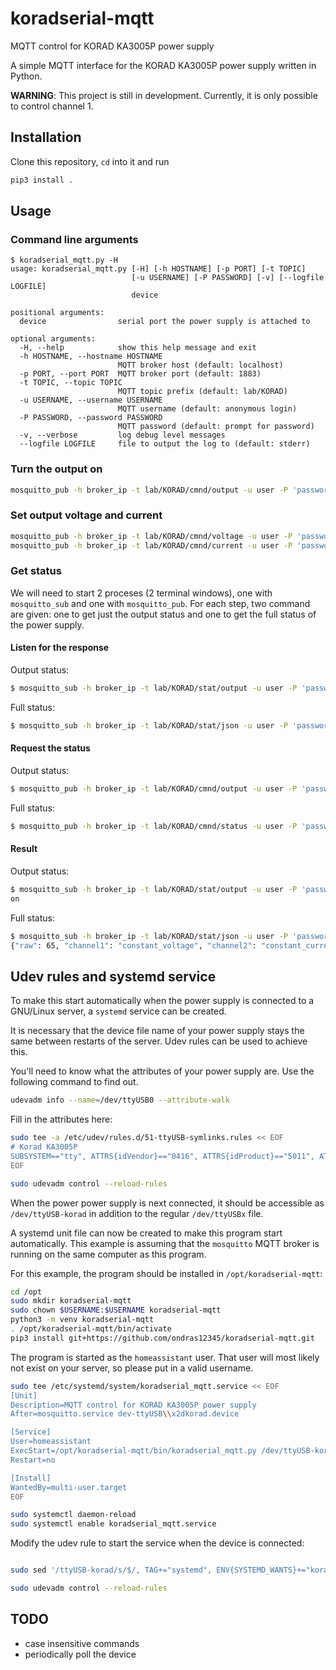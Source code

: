 # koradserial-mqtt
MQTT control for KORAD KA3005P power supply

A simple MQTT interface for the KORAD KA3005P power supply written in Python.

**WARNING**: This project is still in development.
Currently, it is only possible to control channel 1.


## Installation
Clone this repository, `cd` into it and run
```sh
pip3 install .
```


## Usage
### Command line arguments
```
$ koradserial_mqtt.py -H
usage: koradserial_mqtt.py [-H] [-h HOSTNAME] [-p PORT] [-t TOPIC]
                           [-u USERNAME] [-P PASSWORD] [-v] [--logfile LOGFILE]
                           device

positional arguments:
  device                serial port the power supply is attached to

optional arguments:
  -H, --help            show this help message and exit
  -h HOSTNAME, --hostname HOSTNAME
                        MQTT broker host (default: localhost)
  -p PORT, --port PORT  MQTT broker port (default: 1883)
  -t TOPIC, --topic TOPIC
                        MQTT topic prefix (default: lab/KORAD)
  -u USERNAME, --username USERNAME
                        MQTT username (default: anonymous login)
  -P PASSWORD, --password PASSWORD
                        MQTT password (default: prompt for password)
  -v, --verbose         log debug level messages
  --logfile LOGFILE     file to output the log to (default: stderr)
```

### Turn the output on
```sh
mosquitto_pub -h broker_ip -t lab/KORAD/cmnd/output -u user -P 'password' -m "on"
```

### Set output voltage and current
```sh
mosquitto_pub -h broker_ip -t lab/KORAD/cmnd/voltage -u user -P 'password' -m "3.3"
mosquitto_pub -h broker_ip -t lab/KORAD/cmnd/current -u user -P 'password' -m "1.5"
```

### Get status
We will need to start 2 proceses (2 terminal windows), one with
`mosquitto_sub` and one with `mosquitto_pub`. For each step, two command are
given: one to get just the output status and one to get the full status of the
power supply.

#### Listen for the response
Output status:
```sh
$ mosquitto_sub -h broker_ip -t lab/KORAD/stat/output -u user -P 'password'
```
Full status:
```sh
$ mosquitto_sub -h broker_ip -t lab/KORAD/stat/json -u user -P 'password'
```

#### Request the status
Output status:
```sh
$ mosquitto_pub -h broker_ip -t lab/KORAD/cmnd/output -u user -P 'password' -m "?"
```
Full status:
```sh
$ mosquitto_pub -h broker_ip -t lab/KORAD/cmnd/status -u user -P 'password' -m "?"
```

#### Result
Output status:
```sh
$ mosquitto_sub -h broker_ip -t lab/KORAD/stat/output -u user -P 'password'
on
```

Full status:
```sh
$ mosquitto_sub -h broker_ip -t lab/KORAD/stat/json -u user -P 'password'
{"raw": 65, "channel1": "constant_voltage", "channel2": "constant_current", "tracking": "independent", "beep": "off", "lock": "off", "output": "on"}
```


## Udev rules and systemd service
To make this start automatically when the power supply is connected to a
GNU/Linux server, a `systemd` service can be created.

It is necessary that the device file name of your power supply stays the same
between restarts of the server. Udev rules can be used to achieve this.

You'll need to know what the attributes of your power supply are. Use the
following command to find out.
```sh
udevadm info --name=/dev/ttyUSB0 --attribute-walk
```

Fill in the attributes here:
```sh
sudo tee -a /etc/udev/rules.d/51-ttyUSB-symlinks.rules << EOF
# Korad KA3005P
SUBSYSTEM=="tty", ATTRS{idVendor}=="0416", ATTRS{idProduct}=="5011", ATTRS{serial}=="NT2009101400", SYMLINK+="ttyUSB-korad"
EOF

sudo udevadm control --reload-rules
```
When the power power supply is next connected, it should be accessible as
`/dev/ttyUSB-korad` in addition to the regular `/dev/ttyUSBx` file.

A systemd unit file can now be created to make this program start
automatically. This example is assuming that the `mosquitto` MQTT broker is
running on the same computer as this program.

For this example, the program should be installed in `/opt/koradserial-mqtt`:
```sh
cd /opt
sudo mkdir koradserial-mqtt
sudo chown $USERNAME:$USERNAME koradserial-mqtt
python3 -m venv koradserial-mqtt
. /opt/koradserial-mqtt/bin/activate
pip3 install git+https://github.com/ondras12345/koradserial-mqtt.git
```

The program is started as the `homeassistant` user. That user will most likely
not exist on your server, so please put in a valid username.

```sh
sudo tee /etc/systemd/system/koradserial_mqtt.service << EOF
[Unit]
Description=MQTT control for KORAD KA3005P power supply
After=mosquitto.service dev-ttyUSB\\x2dkorad.device

[Service]
User=homeassistant
ExecStart=/opt/koradserial-mqtt/bin/koradserial_mqtt.py /dev/ttyUSB-korad
Restart=no

[Install]
WantedBy=multi-user.target
EOF

sudo systemctl daemon-reload
sudo systemctl enable koradserial_mqtt.service
```

Modify the udev rule to start the service when the device is connected:
```sh

sudo sed '/ttyUSB-korad/s/$/, TAG+="systemd", ENV{SYSTEMD_WANTS}+="koradserial_mqtt.service"/' -i /etc/udev/rules.d/51-ttyUSB-symlinks.rules

sudo udevadm control --reload-rules
```



## TODO
- case insensitive commands
- periodically poll the device
